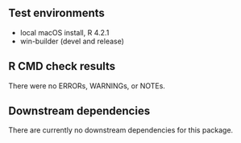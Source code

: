 ## Test environments
* local macOS install, R 4.2.1
* win-builder (devel and release)

## R CMD check results
There were no ERRORs, WARNINGs, or NOTEs.







## Downstream dependencies
There are currently no downstream dependencies for this package.
